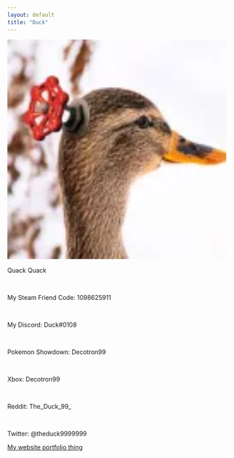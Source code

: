 ```yaml
---
layout: default
title: "Duck"
---
```

<img src="/images/duck.png" height="500" width="500">
<p>Quack Quack</p>
<br>
<p>My Steam Friend Code: 1098625911</p>
<br>
<p>My Discord: Duck#0108</p>
<br>
<p>Pokemon Showdown: Decotron99</p>
<br>
<p>Xbox: Decotron99</p>
<br>
<p>Reddit: The_Duck_99_</p>
<br>
<p>Twitter: @theduck9999999</p>
<a href="https://theduck.tk">My website portfolio thing</a>
